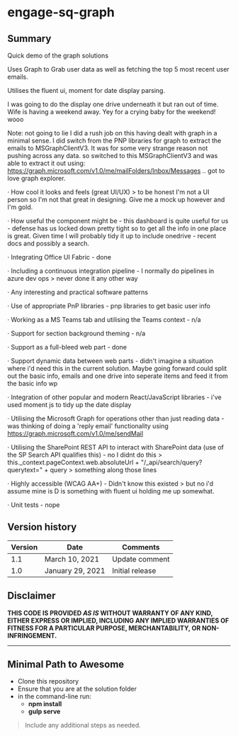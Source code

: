 # engage-sq-graph

## Summary

Quick demo of the graph solutions


Uses Graph to Grab user data as well as fetching the top 5 most recent user emails. 

Utilises the fluent ui, moment for date display parsing.

I was going to do the display one drive underneath it but ran out of time. Wife is having a weekend away. Yey for a crying baby for the weekend! wooo

Note: not going to lie I did a rush job on this having dealt with graph in a minimal sense. I did switch from the PNP libraries for graph to extract the emails to MSGraphClientV3. It was for some very strange reason not pushing across any data. so switched to this MSGraphClientV3 and was able to extract it out using: https://graph.microsoft.com/v1.0/me/mailFolders/Inbox/Messages .. got to love graph explorer.

·       How cool it looks and feels (great UI/UX) > to be honest I'm not a UI person so I'm not that great in designing. Give me a mock up however and I'm gold.

·       How useful the component might be - this dashboard is quite useful for us - defense has us locked down pretty tight so to get all the info in one place is great. Given time I will probably tidy it up to include onedrive - recent docs and possibly a search.

·       Integrating Office UI Fabric - done

·       Including a continuous integration pipeline  - I normally do pipelines in azure dev ops > never done it any other way

·       Any interesting and practical software patterns 

·       Use of appropriate PnP libraries - pnp libraries to get basic user info

·       Working as a MS Teams tab and utilising the Teams context - n/a

·       Support for section background theming - n/a

·       Support as a full-bleed web part - done

·       Support dynamic data between web parts - didn't imagine a situation where i'd need this in the current solution. Maybe going forward could split out the basic info, emails and one drive into seperate items and feed it from the basic info wp

·       Integration of other popular and modern React/JavaScript libraries - i've used moment js to tidy up the date display

·       Utilising the Microsoft Graph for operations other than just reading data - was thinking of doing a 'reply email' functionality using https://graph.microsoft.com/v1.0/me/sendMail

·       Utilising the SharePoint REST API to interact with SharePoint data (use of the SP Search API qualifies this) - no I didnt do this > this._context.pageContext.web.absoluteUrl + "/_api/search/query?querytext=" + query > something along those lines 

·       Highly accessible (WCAG AA+) - Didn't know this existed > but no i'd assume mine is D is something with fluent ui holding me up somewhat.

·       Unit tests - nope

## Version history

| Version | Date             | Comments        |
| ------- | ---------------- | --------------- |
| 1.1     | March 10, 2021   | Update comment  |
| 1.0     | January 29, 2021 | Initial release |

## Disclaimer

**THIS CODE IS PROVIDED _AS IS_ WITHOUT WARRANTY OF ANY KIND, EITHER EXPRESS OR IMPLIED, INCLUDING ANY IMPLIED WARRANTIES OF FITNESS FOR A PARTICULAR PURPOSE, MERCHANTABILITY, OR NON-INFRINGEMENT.**

---

## Minimal Path to Awesome

- Clone this repository
- Ensure that you are at the solution folder
- in the command-line run:
  - **npm install**
  - **gulp serve**

> Include any additional steps as needed.
